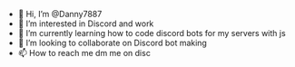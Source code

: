 - 👋 Hi, I’m @Danny7887
- 👀 I’m interested in Discord and work
- 🌱 I’m currently learning how to code discord bots for my servers with js
- 💞️ I’m looking to collaborate on Discord bot making
- 📫 How to reach me dm me on disc

<!---
Danny7887/Danny7887 is a ✨ special ✨ repository because its `README.md` (this file) appears on your GitHub profile.
You can click the Preview link to take a look at your changes.
--->
